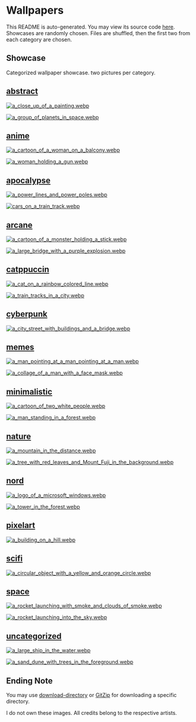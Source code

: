 # Wallpapers
This README is auto-generated. You may view its source code [here](./main.go).  Showcases are randomly chosen. Files
are shuffled, then the first two from each category are chosen.

## Showcase
Categorized wallpaper showcase. two pictures per category.



## [abstract](.././abstract)
  
 [![a_close_up_of_a_painting.webp](.././abstract/a_close_up_of_a_painting.webp)](.././abstract/a_close_up_of_a_painting.webp)
  
 [![a_group_of_planets_in_space.webp](.././abstract/a_group_of_planets_in_space.webp)](.././abstract/a_group_of_planets_in_space.webp)
  

## [anime](.././anime)
  
 [![a_cartoon_of_a_woman_on_a_balcony.webp](.././anime/a_cartoon_of_a_woman_on_a_balcony.webp)](.././anime/a_cartoon_of_a_woman_on_a_balcony.webp)
  
 [![a_woman_holding_a_gun.webp](.././anime/a_woman_holding_a_gun.webp)](.././anime/a_woman_holding_a_gun.webp)
  

## [apocalypse](.././apocalypse)
  
 [![a_power_lines_and_power_poles.webp](.././apocalypse/a_power_lines_and_power_poles.webp)](.././apocalypse/a_power_lines_and_power_poles.webp)
  
 [![cars_on_a_train_track.webp](.././apocalypse/cars_on_a_train_track.webp)](.././apocalypse/cars_on_a_train_track.webp)
  

## [arcane](.././arcane)
  
 [![a_cartoon_of_a_monster_holding_a_stick.webp](.././arcane/a_cartoon_of_a_monster_holding_a_stick.webp)](.././arcane/a_cartoon_of_a_monster_holding_a_stick.webp)
  
 [![a_large_bridge_with_a_purple_explosion.webp](.././arcane/a_large_bridge_with_a_purple_explosion.webp)](.././arcane/a_large_bridge_with_a_purple_explosion.webp)
  

## [catppuccin](.././catppuccin)
  
 [![a_cat_on_a_rainbow_colored_line.webp](.././catppuccin/a_cat_on_a_rainbow_colored_line.webp)](.././catppuccin/a_cat_on_a_rainbow_colored_line.webp)
  
 [![a_train_tracks_in_a_city.webp](.././catppuccin/a_train_tracks_in_a_city.webp)](.././catppuccin/a_train_tracks_in_a_city.webp)
  

## [cyberpunk](.././cyberpunk)
  
 [![a_city_street_with_buildings_and_a_bridge.webp](.././cyberpunk/a_city_street_with_buildings_and_a_bridge.webp)](.././cyberpunk/a_city_street_with_buildings_and_a_bridge.webp)
  

## [memes](.././memes)
  
 [![a_man_pointing_at_a_man_pointing_at_a_man.webp](.././memes/a_man_pointing_at_a_man_pointing_at_a_man.webp)](.././memes/a_man_pointing_at_a_man_pointing_at_a_man.webp)
  
 [![a_collage_of_a_man_with_a_face_mask.webp](.././memes/a_collage_of_a_man_with_a_face_mask.webp)](.././memes/a_collage_of_a_man_with_a_face_mask.webp)
  

## [minimalistic](.././minimalistic)
  
 [![a_cartoon_of_two_white_people.webp](.././minimalistic/a_cartoon_of_two_white_people.webp)](.././minimalistic/a_cartoon_of_two_white_people.webp)
  
 [![a_man_standing_in_a_forest.webp](.././minimalistic/a_man_standing_in_a_forest.webp)](.././minimalistic/a_man_standing_in_a_forest.webp)
  

## [nature](.././nature)
  
 [![a_mountain_in_the_distance.webp](.././nature/a_mountain_in_the_distance.webp)](.././nature/a_mountain_in_the_distance.webp)
  
 [![a_tree_with_red_leaves_and_Mount_Fuji_in_the_background.webp](.././nature/a_tree_with_red_leaves_and_Mount_Fuji_in_the_background.webp)](.././nature/a_tree_with_red_leaves_and_Mount_Fuji_in_the_background.webp)
  

## [nord](.././nord)
  
 [![a_logo_of_a_microsoft_windows.webp](.././nord/a_logo_of_a_microsoft_windows.webp)](.././nord/a_logo_of_a_microsoft_windows.webp)
  
 [![a_tower_in_the_forest.webp](.././nord/a_tower_in_the_forest.webp)](.././nord/a_tower_in_the_forest.webp)
  

## [pixelart](.././pixelart)
  
 [![a_building_on_a_hill.webp](.././pixelart/a_building_on_a_hill.webp)](.././pixelart/a_building_on_a_hill.webp)
  

## [scifi](.././scifi)
  
 [![a_circular_object_with_a_yellow_and_orange_circle.webp](.././scifi/a_circular_object_with_a_yellow_and_orange_circle.webp)](.././scifi/a_circular_object_with_a_yellow_and_orange_circle.webp)
  

## [space](.././space)
  
 [![a_rocket_launching_with_smoke_and_clouds_of_smoke.webp](.././space/a_rocket_launching_with_smoke_and_clouds_of_smoke.webp)](.././space/a_rocket_launching_with_smoke_and_clouds_of_smoke.webp)
  
 [![a_rocket_launching_into_the_sky.webp](.././space/a_rocket_launching_into_the_sky.webp)](.././space/a_rocket_launching_into_the_sky.webp)
  

## [uncategorized](.././uncategorized)
  
 [![a_large_ship_in_the_water.webp](.././uncategorized/a_large_ship_in_the_water.webp)](.././uncategorized/a_large_ship_in_the_water.webp)
  
 [![a_sand_dune_with_trees_in_the_foreground.webp](.././uncategorized/a_sand_dune_with_trees_in_the_foreground.webp)](.././uncategorized/a_sand_dune_with_trees_in_the_foreground.webp)
  




## Ending Note
You may use [download-directory](https://download-directory.github.io/) or [GitZip](https://gitzip.org/) for downloading
 a specific directory.

I do not own these images. All credits belong to the respective artists.

